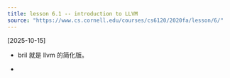 ```yaml
---
title: lesson 6.1 -- introduction to LLVM
source: "https://www.cs.cornell.edu/courses/cs6120/2020fa/lesson/6/"
---
```


[2025-10-15]

- bril 就是 llvm 的简化版。

- 
